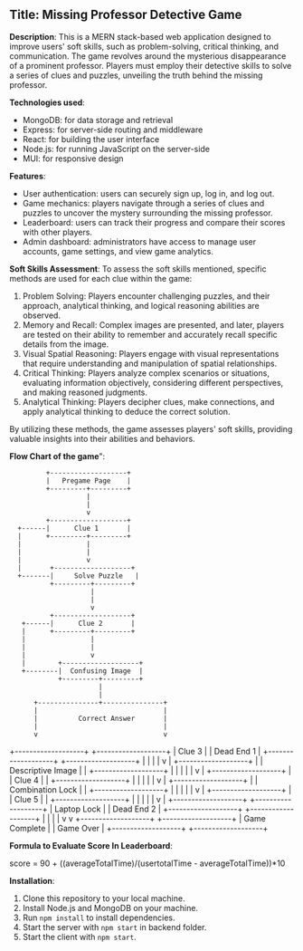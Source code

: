 ## Title: Missing Professor Detective Game

**Description**: This is a MERN stack-based web application designed to improve users' soft skills, such as problem-solving, critical thinking, and communication. The game revolves around the mysterious disappearance of a prominent professor. Players must employ their detective skills to solve a series of clues and puzzles, unveiling the truth behind the missing professor.

**Technologies used**:
- MongoDB: for data storage and retrieval
- Express: for server-side routing and middleware
- React: for building the user interface
- Node.js: for running JavaScript on the server-side
- MUI: for responsive design

**Features**:
- User authentication: users can securely sign up, log in, and log out.
- Game mechanics: players navigate through a series of clues and puzzles to uncover the mystery surrounding the missing professor.
- Leaderboard: users can track their progress and compare their scores with other players.
- Admin dashboard: administrators have access to manage user accounts, game settings, and view game analytics.

**Soft Skills Assessment**:
To assess the soft skills mentioned, specific methods are used for each clue within the game:

1.	Problem Solving: Players encounter challenging puzzles, and their approach, analytical thinking, and logical reasoning abilities are observed.
2.	Memory and Recall: Complex images are presented, and later, players are tested on their ability to remember and accurately recall specific details from the image.
3.	Visual Spatial Reasoning: Players engage with visual representations that require understanding and manipulation of spatial relationships.
4.	Critical Thinking: Players analyze complex scenarios or situations, evaluating information objectively, considering different perspectives, and making reasoned judgments.
5.	Analytical Thinking: Players decipher clues, make connections, and apply analytical thinking to deduce the correct solution.

By utilizing these methods, the game assesses players' soft skills, providing valuable insights into their abilities and behaviors.

**Flow Chart of the game**":

             +-------------------+
             |   Pregame Page    |
             +---------+---------+
                       |
                       |
                       v
             +-------------------+
      +------|      Clue 1       |
      |      +---------+---------+
      |                |
      |                |
      |                v
      |       +-------------------+
      +-------|     Solve Puzzle   |
              +---------+---------+
                        |
                        |
                        v
              +-------------------+
       +------|      Clue 2       |
       |      +---------+---------+
       |                |
       |                |
       |                v
       |        +-------------------+
       +--------|  Confusing Image  |
                +---------+---------+
                          |
                          |
          +---------------+---------------+
          |                               |
          |          Correct Answer       |
          |                               |
          v                               v
+-------------------+           +-------------------+
|      Clue 3       |           |     Dead End 1    |
+-------------------+           +-------------------+
          |                               |
          |                               |
          v                               |
+-------------------+                     |
| Descriptive Image |                     |
+-------------------+                     |
          |                               |
          |                               |
          v                               |
+-------------------+                     |
|      Clue 4       |                     |
+-------------------+                     |
          |                               |
          |                               |
          v                               |
+-------------------+                     |
|  Combination Lock |                     |
+-------------------+                     |
          |                               |
          |                               |
          v                               |
+-------------------+                     |
|      Clue 5       |                     |
+-------------------+                     |
          |                               |
          |                               |
          v                               |
+-------------------+           +-------------------+
|   Laptop Lock     |           |     Dead End 2    |
+-------------------+           +-------------------+
          |                               |
          |                               |
          v                               v
+-------------------+           +-------------------+
|    Game Complete  |           |    Game Over      |
+-------------------+           +-------------------+

**Formula to Evaluate Score In Leaderboard**:

score = 90 + ((averageTotalTime)/(usertotalTime - averageTotalTime))*10

**Installation**:
1. Clone this repository to your local machine.
2. Install Node.js and MongoDB on your machine.
3. Run `npm install` to install dependencies.
4. Start the server with `npm start` in backend folder.
5. Start the client with `npm start`.
